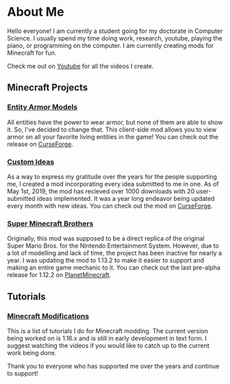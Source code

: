 # About Me

Hello everyone! I am currently a student going for my doctorate in Computer Science. I usually spend my time doing work, research, youtube, playing the piano, or programming on the computer. I am currently creating mods for Minecraft for fun.

Check me out on [Youtube](http://youtube.com/c/ChampionAsh5357) for all the videos I create.

## Minecraft Projects

### [Entity Armor Models](https://www.curseforge.com/minecraft/mc-mods/entity-armor-models)

All entities have the power to wear armor, but none of them are able to show it. So, I've decided to change that. This client-side mod allows you to view armor on all your favorite living entities in the game! You can check out the release on [CurseForge](https://www.curseforge.com/minecraft/mc-mods/entity-armor-models).

### [Custom Ideas](https://minecraft.curseforge.com/projects/custom-ideas)

As a way to express my gratitude over the years for the people supporting me, I created a mod incorporating every idea submitted to me in one. As of May 1st, 2019, the mod has recieved over 1000 downloads with 20 user-submitted ideas implemented. It was a year long endeavor being updated every month with new ideas. You can check out the mod on [CurseForge](https://minecraft.curseforge.com/projects/custom-ideas).

### [Super Minecraft Brothers](https://www.planetminecraft.com/mod/111-super-mario-brothers-v001/)

Originally, this mod was supposed to be a direct replica of the original Super Mario Bros. for the Nintendo Entertainment System. However, due to a lot of modelling and lack of time, the project has been inactive for nearly a year. I was updating the mod to 1.13.2 to make it easier to support and making an entire game mechanic to it. You can check out the last pre-alpha release for 1.12.2 on [PlanetMinecraft](https://www.planetminecraft.com/mod/111-super-mario-brothers-v001/).

## Tutorials

### [Minecraft Modifications](./tutorial/minecraft/index)

This is a list of tutorials I do for Minecraft modding. The current version being worked on is 1.16.x and is still in early development in text form. I suggest watching the videos if you would like to catch up to the current work being done.


Thank you to everyone who has supported me over the years and continue to support!
